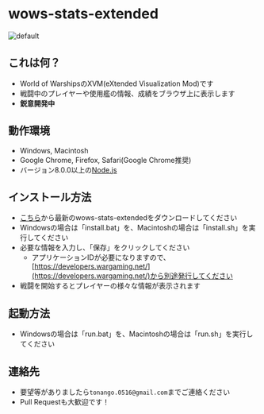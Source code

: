 # wows-stats-extended

![default](https://user-images.githubusercontent.com/6896790/56473954-a1e88200-64ad-11e9-87a2-947f321dd794.png)

## これは何？
- World of WarshipsのXVM(eXtended Visualization Mod)です
- 戦闘中のプレイヤーや使用艦の情報、成績をブラウザ上に表示します
- **鋭意開発中**

## 動作環境
- Windows, Macintosh
- Google Chrome, Firefox, Safari(Google Chrome推奨)
- バージョン8.0.0以上の[Node.js](https://nodejs.org/)

## インストール方法
- [こちら](https://github.com/tona0516/wows-stats-extended/releases)から最新のwows-stats-extendedをダウンロードしてください
- Windowsの場合は「install.bat」を、Macintoshの場合は「install.sh」を実行してください
- 必要な情報を入力し、「保存」をクリックしてください
  - アプリケーションIDが必要になりますので、[https://developers.wargaming.net/](https://developers.wargaming.net/)から別途発行してください
- 戦闘を開始するとプレイヤーの様々な情報が表示されます

## 起動方法
- Windowsの場合は「run.bat」を、Macintoshの場合は「run.sh」を実行してください

## 連絡先
- 要望等がありましたら`tonango.0516@gmail.com`までご連絡ください
- Pull Requestも大歓迎です！
